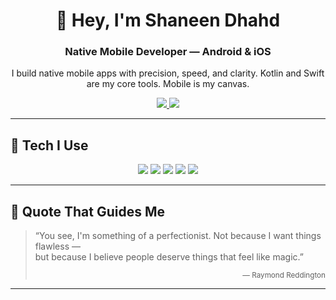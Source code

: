 <!-- Shaneen Dhahd | dhahd -->

<h1 align="center">👋 Hey, I'm Shaneen Dhahd</h1>
<h3 align="center">Native Mobile Developer — Android & iOS</h3>

<p align="center">
  I build native mobile apps with precision, speed, and clarity.  
  Kotlin and Swift are my core tools. Mobile is my canvas.
</p>

<p align="center">
  <a href="mailto:shaneendhahd@gmail.com">
    <img src="https://img.shields.io/badge/📧%20Email-shaneendhahd@gmail.com-1abc9c?style=for-the-badge" />
  </a>
  <a href="https://github.com/dhahd">
    <img src="https://img.shields.io/badge/GitHub-dhahd-181717?style=for-the-badge&logo=github" />
  </a>
</p>

---

## 🧩 Tech I Use

<p align="center">
  <img src="https://img.shields.io/badge/Kotlin-Android-7F52FF?style=flat-square&logo=kotlin&logoColor=white" />
  <img src="https://img.shields.io/badge/Swift-iOS-FA7343?style=flat-square&logo=swift&logoColor=white" />
  <img src="https://img.shields.io/badge/Java-Backend-007396?style=flat-square&logo=java&logoColor=white" />
  <img src="https://img.shields.io/badge/Flutter-CrossPlatform-02569B?style=flat-square&logo=flutter&logoColor=white" />
  <img src="https://img.shields.io/badge/Firebase-Infra-FFCA28?style=flat-square&logo=firebase&logoColor=black" />
</p>

---

## 💬 Quote That Guides Me

> “You see, I'm something of a perfectionist. Not because I want things flawless —  
> but because I believe people deserve things that feel like magic.”  
> <div align="right"><sub>— Raymond Reddington</sub></div>

---
